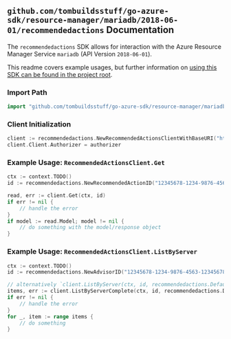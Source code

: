
## `github.com/tombuildsstuff/go-azure-sdk/resource-manager/mariadb/2018-06-01/recommendedactions` Documentation

The `recommendedactions` SDK allows for interaction with the Azure Resource Manager Service `mariadb` (API Version `2018-06-01`).

This readme covers example usages, but further information on [using this SDK can be found in the project root](https://github.com/tombuildsstuff/go-azure-sdk/tree/main/docs).

### Import Path

```go
import "github.com/tombuildsstuff/go-azure-sdk/resource-manager/mariadb/2018-06-01/recommendedactions"
```


### Client Initialization

```go
client := recommendedactions.NewRecommendedActionsClientWithBaseURI("https://management.azure.com")
client.Client.Authorizer = authorizer
```


### Example Usage: `RecommendedActionsClient.Get`

```go
ctx := context.TODO()
id := recommendedactions.NewRecommendedActionID("12345678-1234-9876-4563-123456789012", "example-resource-group", "serverValue", "advisorValue", "recommendedActionValue")

read, err := client.Get(ctx, id)
if err != nil {
	// handle the error
}
if model := read.Model; model != nil {
	// do something with the model/response object
}
```


### Example Usage: `RecommendedActionsClient.ListByServer`

```go
ctx := context.TODO()
id := recommendedactions.NewAdvisorID("12345678-1234-9876-4563-123456789012", "example-resource-group", "serverValue", "advisorValue")

// alternatively `client.ListByServer(ctx, id, recommendedactions.DefaultListByServerOperationOptions())` can be used to do batched pagination
items, err := client.ListByServerComplete(ctx, id, recommendedactions.DefaultListByServerOperationOptions())
if err != nil {
	// handle the error
}
for _, item := range items {
	// do something
}
```
